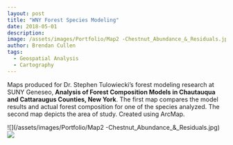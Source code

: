```yaml
---
layout: post
title: "WNY Forest Species Modeling"
date: 2018-05-01
description: 
image: /assets/images/Portfolio/Map2 -Chestnut_Abundance_&_Residuals.jpg
author: Brendan Cullen
tags:
  - Geospatial Analysis
  - Cartography
---
```


Maps produced for Dr. Stephen Tulowiecki’s forest modeling research at SUNY Geneseo, **Analysis of Forest Composition Models in Chautauqua and Cattaraugus Counties, New York**. The first map compares the model results and actual forest composition for one of the species analyzed. The second map depicts the area of study. Created using ArcMap.

![](/assets/images/Portfolio/Map2 -Chestnut_Abundance_&_Residuals.jpg)
![](/assets/images/Portfolio/Map1_StudyArea.png)
